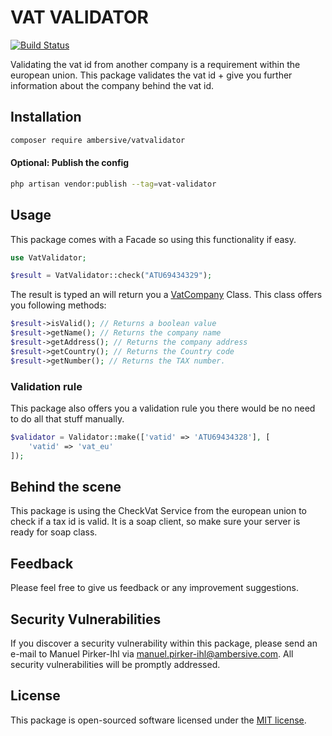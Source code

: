 # VAT VALIDATOR

[![Build Status](https://travis-ci.org/AMBERSIVE/laravel-vatvalidator.svg?branch=master)](https://travis-ci.org/AMBERSIVE/laravel-vatvalidator) 

Validating the vat id from another company is a requirement within the european union.
This package validates the vat id + give you further information about the company behind the vat id.

## Installation

```bash
composer require ambersive/vatvalidator
```

#### Optional: Publish the config

```bash
php artisan vendor:publish --tag=vat-validator
```

## Usage

This package comes with a Facade so using this functionality if easy.

```php
use VatValidator;

$result = VatValidator::check("ATU69434329");
```

The result is typed an will return you a [VatCompany](src/Classes/VatCompany.php) Class.
This class offers you following methods:

```php
$result->isValid(); // Returns a boolean value
$result->getName(); // Returns the company name
$result->getAddress(); // Returns the company address
$result->getCountry(); // Returns the Country code
$result->getNumber(); // Returns the TAX number.
```

### Validation rule

This package also offers you a validation rule you there would be no need to do all that stuff manually.

```php
$validator = Validator::make(['vatid' => 'ATU69434328'], [
    'vatid' => 'vat_eu'
]);
```

## Behind the scene

This package is using the CheckVat Service from the european union to check if a tax id is valid. It is a soap client, so make sure your server is ready for soap class.

## Feedback

Please feel free to give us feedback or any improvement suggestions.

## Security Vulnerabilities

If you discover a security vulnerability within this package, please send an e-mail to Manuel Pirker-Ihl via [manuel.pirker-ihl@ambersive.com](mailto:manuel.pirker-ihl@ambersive.com). All security vulnerabilities will be promptly addressed.

## License

This package is open-sourced software licensed under the [MIT license](https://opensource.org/licenses/MIT).
